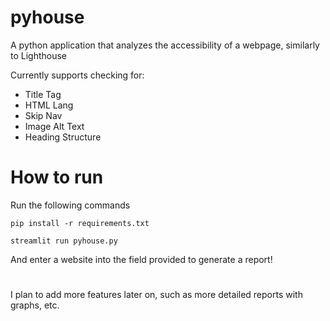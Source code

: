 # pyhouse

A python application that analyzes the accessibility of a webpage, similarly to Lighthouse

Currently supports checking for:
- Title Tag
- HTML Lang
- Skip Nav
- Image Alt Text
- Heading Structure

# How to run
Run the following commands
```
pip install -r requirements.txt
```
```
streamlit run pyhouse.py
```

And enter a website into the field provided to generate a report!

# 

I plan to add more features later on, such as more detailed reports with graphs, etc.
